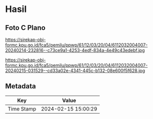 # Hasil

## Foto C Plano

https://sirekap-obj-formc.kpu.go.id/fca5/pemilu/ppwp/61/12/03/20/04/6112032004007-20240214-232816--c73ce9a1-4253-4edf-834a-4e49c43edebf.jpg

https://sirekap-obj-formc.kpu.go.id/fca5/pemilu/ppwp/61/12/03/20/04/6112032004007-20240215-031529--cd33a02e-4341-445c-b132-08e600f5f628.jpg


## Metadata

| Key        | Value               |
| ---------- | ------------------- |
| Time Stamp | 2024-02-15 15:00:29 |




